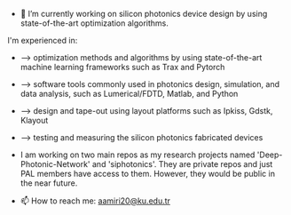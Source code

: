 - 🔭 I’m currently working on silicon photonics device design by using state-of-the-art optimization algorithms. 

I'm experienced in:
- --> optimization methods and algorithms by using state-of-the-art machine learning frameworks such as Trax and Pytorch
- --> software tools commonly used in photonics design, simulation, and data analysis, such as Lumerical/FDTD, Matlab, and Python
- --> design and tape-out using layout platforms such as Ipkiss, Gdstk, Klayout
- --> testing and measuring the silicon photonics fabricated devices

- I am working on two main repos as my research projects named 'Deep-Photonic-Network' and 'siphotonics'. They are private repos and just PAL members have access to them. However, they would be public in the near future.
- 📫 How to reach me: aamiri20@ku.edu.tr
<!--
**ali-najjaramiri/ali-najjaramiri** is a ✨ _special_ ✨ repository because its `README.md` (this file) appears on your GitHub profile.

Here are some ideas to get you started:

- 🔭 I’m currently working on ...
- 🌱 I’m currently learning ...
- 👯 I’m looking to collaborate on ...
- 🤔 I’m looking for help with ...
- 💬 Ask me about ...
- 📫 How to reach me: ...
- 😄 Pronouns: ...
- ⚡ Fun fact: ...
-->
